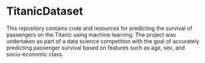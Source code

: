 # TitanicDataset
This repository contains code and resources for predicting the survival of passengers on the Titanic using machine learning. The project was undertaken as part of a data science competition with the goal of accurately predicting passenger survival based on features such as age, sex, and socio-economic class.
